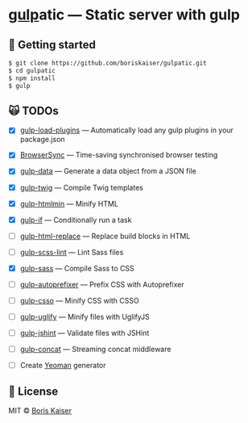 # [gulp](http://gulpjs.com)atic — Static server with gulp


## :rocket: Getting started 
```bash
$ git clone https://github.com/boriskaiser/gulpatic.git
$ cd gulpatic
$ npm install
$ gulp
```


## :scream_cat: TODOs
- [x] [gulp-load-plugins](https://github.com/jackfranklin/gulp-load-plugins) — Automatically load any gulp plugins in your package.json
- [x] [BrowserSync](https://github.com/BrowserSync/browser-sync) — Time-saving synchronised browser testing
- [x] [gulp-data](https://github.com/colynb/gulp-data) — Generate a data object from a JSON file
- [x] [gulp-twig](https://github.com/zimmen/gulp-twig) — Compile Twig templates
- [x] [gulp-htmlmin](https://github.com/jonschlinkert/gulp-htmlmin) — Minify HTML
- [x] [gulp-if](https://github.com/robrich/gulp-if) — Conditionally run a task
- [ ] [gulp-html-replace](https://github.com/VFK/gulp-html-replace) — Replace build blocks in HTML
- [ ] [gulp-scss-lint](https://github.com/juanfran/gulp-scss-lint) — Lint Sass files
- [x] [gulp-sass](https://github.com/dlmanning/gulp-sass) — Compile Sass to CSS
- [ ] [gulp-autoprefixer](https://github.com/sindresorhus/gulp-autoprefixer) — Prefix CSS with Autoprefixer
- [ ] [gulp-csso](https://github.com/ben-eb/gulp-csso) — Minify CSS with CSSO
- [ ] [gulp-uglify](https://github.com/terinjokes/gulp-uglify) — Minify files with UglifyJS
- [ ] [gulp-jshint](https://github.com/spalger/gulp-jshint) — Validate files with JSHint
- [ ] [gulp-concat](https://github.com/wearefractal/gulp-concat) — Streaming concat middleware
- [ ] Create [Yeoman](http://yeoman.io/) generator


## :beers: License

MIT © [Boris Kaiser](http://boriskaiser.com)

